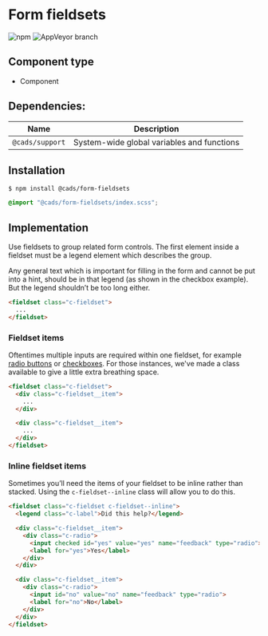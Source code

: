 # Form fieldsets

![npm](https://img.shields.io/npm/v/:package.svg)
![AppVeyor branch](https://img.shields.io/appveyor/ci/:user/:repo/:branch.svg)

## Component type

- Component

## Dependencies:

| Name           | Description                                |
| -------------- | ------------------------------------------ |
| `@cads/support` | System-wide global variables and functions |

## Installation

```
$ npm install @cads/form-fieldsets
```

```scss
@import "@cads/form-fieldsets/index.scss";
```

## Implementation

Use fieldsets to group related form controls. The first element inside a fieldset must be a legend element which describes the group.

Any general text which is important for filling in the form and cannot be put into a hint, should be in that legend (as shown in the checkbox example). But the legend shouldn’t be too long either.

<!-- prettier-ignore-start -->
```html
<fieldset class="c-fieldset">
  ...
</fieldset>
```
<!-- prettier-ignore-end -->

### Fieldset items

Oftentimes multiple inputs are required within one fieldset, for example [radio buttons]() or [checkboxes](). For those instances, we've made a class available to give a little extra breathing space.

<!-- prettier-ignore-start -->
```html
<fieldset class="c-fieldset">
  <div class="c-fieldset__item">
    ...
  </div>

  <div class="c-fieldset__item">
    ...
  </div>
</fieldset>
```
<!-- prettier-ignore-end -->

### Inline fieldset items

Sometimes you’ll need the items of your fieldset to be inline rather than stacked. Using the `c-fieldset--inline` class will allow you to do this.

<!-- prettier-ignore-start -->
```html
<fieldset class="c-fieldset c-fieldset--inline">
  <legend class="c-label">Did this help?</legend>

  <div class="c-fieldset__item">
    <div class="c-radio">
      <input checked id="yes" value="yes" name="feedback" type="radio">
      <label for="yes">Yes</label>
    </div>
  </div>

  <div class="c-fieldset__item">
    <div class="c-radio">
      <input id="no" value="no" name="feedback" type="radio">
      <label for="no">No</label>
    </div>
  </div>
</fieldset>
```
<!-- prettier-ignore-end -->

